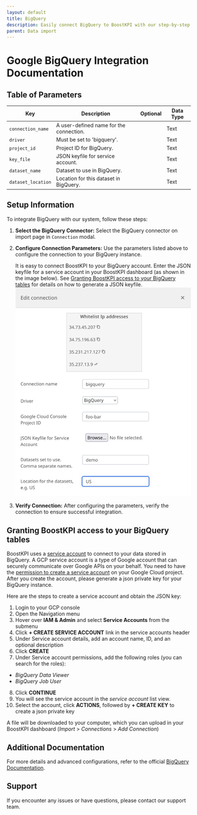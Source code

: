 ```yaml
---
layout: default
title: BigQuery
description: Easily connect BigQuery to BoostKPI with our step-by-step guide. Enable root-cause analysis and granular alerts on KPI changes.
parent: Data import
---
```


# Google BigQuery Integration Documentation

## Table of Parameters

| Key                | Description                             | Optional | Data Type |
|--------------------|-----------------------------------------|----------|-----------|
| `connection_name`  | A user-defined name for the connection. |          | Text      |
| `driver`           | Must be set to 'bigquery'.              |          | Text      |
| `project_id`       | Project ID for BigQuery.                |          | Text      |
| `key_file`         | JSON keyfile for service account.       |          | Text      |
| `dataset_name`     | Dataset to use in BigQuery.             |          | Text      |
| `dataset_location` | Location for this dataset in BigQuery.  |          | Text      |

## Setup Information

To integrate BigQuery with our system, follow these steps:

1. **Select the BigQuery Connector:** Select the BigQuery connector on import page in `Connection` modal.

2. **Configure Connection Parameters:** Use the parameters listed above to configure the connection to your BigQuery
   instance.

   It is easy to connect BoostKPI to your BigQuery account. Enter the JSON keyfile for a service account in your BoostKPI dashboard (as shown in the image below). See [Granting BoostKPI access to your BigQuery tables](#granting-boostkpi-access-to-your-bigquery-tables) for details on how to generate a JSON keyfile.
   ![BigQuery connection setup](../../../images/bigquery-setup.png)

3. **Verify Connection:** After configuring the parameters, verify the connection to ensure successful integration.

## Granting BoostKPI access to your BigQuery tables

BoostKPI uses a [service account](https://cloud.google.com/compute/docs/access/service-accounts) to connect to your data stored in BigQuery. A GCP service account is a type of Google account that can securely communicate over Google APIs on your behalf.  You need to have the [permission to create a service account](https://cloud.google.com/iam/docs/creating-managing-service-accounts#permissions) on your Google Cloud project. After you create the account, please generate a json private key for your BigQuery instance.

Here are the steps to create a service account and obtain the JSON key:

1. Login to your GCP console
2. Open the Navigation menu
3. Hover over __IAM & Admin__ and select __Service Accounts__ from the submenu
4. Click __+ CREATE SERVICE ACCOUNT__ link in the service accounts header
5. Under Service account details, add an account name, ID, and an optional description
6. Click __CREATE__
7. Under Service account permissions, add the following roles (you can search for the roles):
- *BigQuery Data Viewer*
- *BigQuery Job User*
8. Click __CONTINUE__
9. You will see the service account in the *service account* list view.
10. Select the account, click __ACTIONS__, followed by __+ CREATE KEY__ to create a json private key

A file will be downloaded to your computer, which you can upload in your BoostKPI dashboard (*Import* > *Connections* > *Add Connection*)

## Additional Documentation

For more details and advanced configurations, refer to the
official [BigQuery Documentation](https://cloud.google.com/bigquery/docs).

## Support

If you encounter any issues or have questions, please contact our support team.
